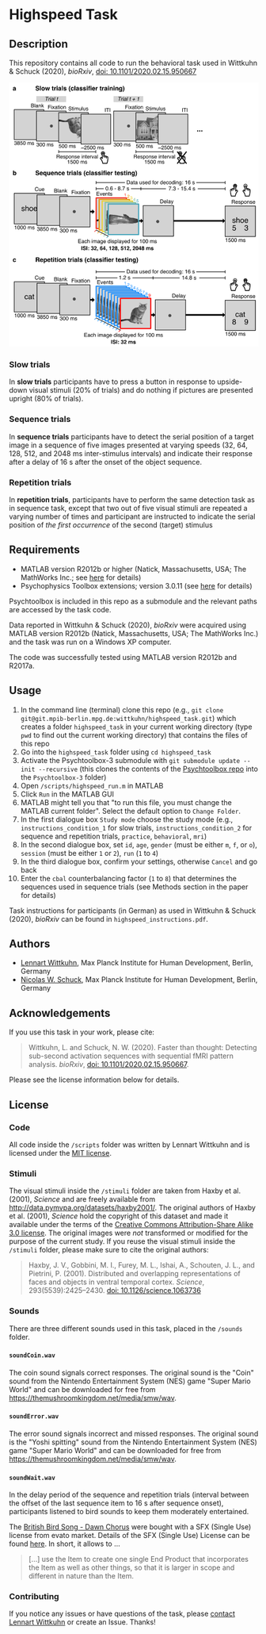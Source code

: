 # Highspeed Task

## Description

This repository contains all code to run the behavioral task used in Wittkuhn & Schuck (2020), *bioRxiv*, [doi: 10.1101/2020.02.15.950667](http://dx.doi.org/10.1101/2020.02.15.950667)

![task](/task.png)

### Slow trials

In **slow trials** participants have to press a button in response to upside-down visual stimuli (20% of trials) and do nothing if pictures are presented upright (80% of trials).

### Sequence trials

In **sequence trials** participants have to detect the serial position of a target image in a sequence of five images presented at varying speeds (32, 64, 128, 512, and 2048 ms inter-stimulus intervals) and indicate their response after a delay of 16 s after the onset of the object sequence.

### Repetition trials

In **repetition trials**, participants have to perform the same detection task as in sequence task, except that two out of five visual stimuli are repeated a varying number of times and participant are instructed to indicate the serial position of *the first occurrence* of the second (target) stimulus

## Requirements

- MATLAB version R2012b or higher (Natick, Massachusetts, USA; The MathWorks Inc.; see [here](https://www.mathworks.com/products/matlab.html) for details)
- Psychophysics Toolbox extensions; version 3.0.11 (see [here](http://psychtoolbox.org/) for details)

Psychtoolbox is included in this repo as a submodule and the relevant paths are accessed by the task code.

Data reported in Wittkuhn & Schuck (2020), *bioRxiv* were acquired using MATLAB version R2012b (Natick, Massachusetts, USA; The MathWorks Inc.) and the task was run on a Windows XP computer.

The code was successfully tested using MATLAB version R2012b and R2017a.

## Usage

1. In the command line (terminal) clone this repo (e.g., `git clone git@git.mpib-berlin.mpg.de:wittkuhn/highspeed_task.git`) which creates a folder `highspeed_task` in your current working directory (type `pwd` to find out the current working directory) that contains the files of this repo
1. Go into the `highspeed_task` folder using `cd highspeed_task`
1. Activate the Psychtoolbox-3 submodule with `git submodule update --init --recursive` (this clones the contents of the [Psychtoolbox repo](https://github.com/Psychtoolbox-3) into the `Psychtoolbox-3` folder)
1. Open `/scripts/highspeed_run.m` in MATLAB
1. Click `Run` in the MATLAB GUI
1. MATLAB might tell you that "to run this file, you must change the MATLAB current folder". Select the default option to `Change Folder`.
1. In the first dialogue box `Study mode` choose the study mode (e.g., `instructions_condition_1` for slow trials, `instructions_condition_2` for sequence and repetition trials, `practice`, `behavioral`, `mri`)
1. In the second dialogue box, set `id`, `age`, `gender` (must be either `m`, `f`, or `o`), `session` (must be either `1` or `2`), `run` (`1` to `4`)
1. In the third dialogue box, confirm your settings, otherwise `Cancel` and go back
1. Enter the `cbal` counterbalancing factor (`1` to `8`) that determines the sequences used in sequence trials (see Methods section in the paper for details)

Task instructions for participants (in German) as used in Wittkuhn & Schuck (2020), *bioRxiv* can be found in `highspeed_instructions.pdf`.

## Authors

- [Lennart Wittkuhn](mailto:wittkuhn@mpib-berlin.mpg.de), Max Planck Institute for Human Development, Berlin, Germany
- [Nicolas W. Schuck](mailto:schuck@mpib-berlin.mpg.de), Max Planck Institute for Human Development, Berlin, Germany

## Acknowledgements

If you use this task in your work, please cite:

> Wittkuhn, L. and Schuck, N. W. (2020). Faster than thought: Detecting sub-second activation sequences with sequential fMRI pattern analysis. *bioRxiv*, [doi: 10.1101/2020.02.15.950667](http://dx.doi.org/10.1101/2020.02.15.950667).

Please see the license information below for details.

## License

### Code

All code inside the `/scripts` folder was written by Lennart Wittkuhn and is licensed under the [MIT license](/LICENSE).

### Stimuli

The visual stimuli inside the `/stimuli` folder are taken from Haxby et al. (2001), *Science* and are freely available from http://data.pymvpa.org/datasets/haxby2001/.
The original authors of Haxby et al. (2001), *Science* hold the copyright of this dataset and made it available under the terms of the [Creative Commons Attribution-Share Alike 3.0 license](http://creativecommons.org/licenses/by-sa/3.0/).
The original images were *not* transformed or modified for the purpose of the current study.
If you reuse the visual stimuli inside the `/stimuli` folder, please make sure to cite the original authors:


> Haxby, J. V., Gobbini, M. I., Furey, M. L., Ishai, A., Schouten, J. L., and Pietrini, P. (2001). Distributed and overlapping representations of faces and objects in ventral temporal cortex. *Science*, 293(5539):2425–2430. [doi: 10.1126/science.1063736](http://dx.doi.org/10.1126/science.1063736)


### Sounds

There are three different sounds used in this task, placed in the `/sounds` folder.

#### `soundCoin.wav`

The coin sound signals correct responses.
The original sound is the "Coin" sound from the Nintendo Entertainment System (NES) game "Super Mario World" and can be downloaded for free from https://themushroomkingdom.net/media/smw/wav.

#### `soundError.wav`

The error sound signals incorrect and missed responses.
The original sound is the "Yoshi spitting" sound from the Nintendo Entertainment System (NES) game "Super Mario World" and can be downloaded for free from https://themushroomkingdom.net/media/smw/wav.

#### `soundWait.wav`

In the delay period of the sequence and repetition trials (interval between the offset of the last sequence item to 16 s after sequence onset), participants listened to bird sounds to keep them moderately entertained.

The [British Bird Song - Dawn Chorus](https://audiojungle.net/item/british-bird-song-dawn-chorus/98074) were bought with a SFX (Single Use) license from evato market.
Details of the SFX (Single Use) License can be found [here](https://audiojungle.net/licenses/terms/audio_sfx_media_single). In short, it allows to ...

> [...] use the Item to create one single End Product that incorporates the Item as well as other things, so that it is larger in scope and different in nature than the Item.

### Contributing

If you notice any issues or have questions of the task, please [contact Lennart Wittkuhn](mailto:wittkuhn@mpib-berlin.mpg.de) or create an Issue.
Thanks!
